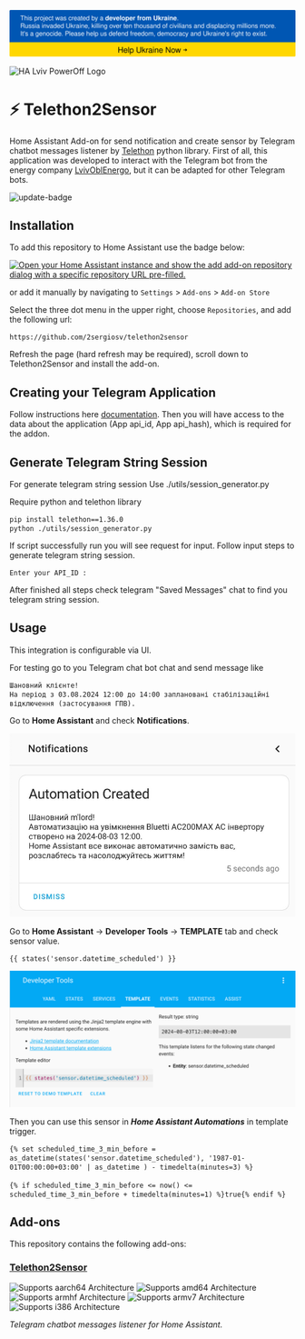 [![SWUbanner](https://raw.githubusercontent.com/vshymanskyy/StandWithUkraine/main/banner-direct-single.svg)](https://stand-with-ukraine.pp.ua/)

![HA Lviv PowerOff Logo](https://github.com/tsdaemon/ha-lviv-poweroff/blob/827c15582bb64c70568f6f7b322e926feeaa2592/icons/icon.png?raw=true)

# ⚡️ Telethon2Sensor
Home Assistant Add-on for send notification and create sensor by Telegram chatbot messages listener by [Telethon](https://github.com/LonamiWebs/Telethon) python library. First of all, this application was developed to interact with the Telegram bot from the energy company [LvivOblEnergo](https://loe.lviv.ua/), but it can be adapted for other Telegram bots.

![update-badge](https://img.shields.io/github/last-commit/2sergiosv/telethon2sensor?label=Last%20Updated)

## Installation
To add this repository to Home Assistant use the badge below:

[![Open your Home Assistant instance and show the add add-on repository dialog with a specific repository URL pre-filled.](https://my.home-assistant.io/badges/supervisor_add_addon_repository.svg)](https://my.home-assistant.io/redirect/supervisor_add_addon_repository/?repository_url=https%3A%2F%2Fgithub.com%2sergiosv%2Ftelethon2sensor)

or add it manually by navigating to `Settings` > `Add-ons` > `Add-on Store`

Select the three dot menu in the upper right, choose `Repositories`, and add the following url:
```
https://github.com/2sergiosv/telethon2sensor
```

Refresh the page (hard refresh may be required), scroll down to Telethon2Sensor and install the add-on.

## Creating your Telegram Application

Follow instructions here [documentation](https://core.telegram.org/api/obtaining_api_id).
Then you will have access to the data about the application (App api_id, App api_hash), which is required for the addon.

## Generate Telegram String Session
For generate telegram string session
Use ./utils/session_generator.py

Require python and telethon library

```
pip install telethon==1.36.0
python ./utils/session_generator.py
```

If script successfully run you will see request for input. Follow input steps to generate telegram string session.

```
Enter your API_ID : 
```

After finished all steps check telegram "Saved Messages" chat to find you telegram string session.

## Usage

This integration is configurable via UI.

For testing go to you Telegram chat bot chat and send message like

```
Шановний клієнте!
На період з 03.08.2024 12:00 до 14:00 заплановані стабілізаційні відключення (застосування ГПВ).
```

Go to **Home Assistant** and check **Notifications**.

![Notification](https://github.com/2sergiosv/telethon2sensor/blob/main/pics/notification.png?raw=true)

Go to **Home Assistant** -> **Developer Tools** -> **TEMPLATE** tab and check sensor value.

```
{{ states('sensor.datetime_scheduled') }}
```

![Sensor](https://github.com/2sergiosv/telethon2sensor/blob/main/pics/sensor.png?raw=true)

Then you can use this sensor in ***Home Assistant Automations*** in template trigger. 

```
{% set scheduled_time_3_min_before = as_datetime(states('sensor.datetime_scheduled'), '1987-01-01T00:00:00+03:00' | as_datetime ) - timedelta(minutes=3) %}

{% if scheduled_time_3_min_before <= now() <= scheduled_time_3_min_before + timedelta(minutes=1) %}true{% endif %}
```

## Add-ons

This repository contains the following add-ons:

### [Telethon2Sensor](./telethon2sensor)

![Supports aarch64 Architecture][aarch64-shield]
![Supports amd64 Architecture][amd64-shield]
![Supports armhf Architecture][armhf-shield]
![Supports armv7 Architecture][armv7-shield]
![Supports i386 Architecture][i386-shield]

[aarch64-shield]: https://img.shields.io/badge/aarch64-yes-green.svg
[amd64-shield]: https://img.shields.io/badge/amd64-yes-green.svg
[armhf-shield]: https://img.shields.io/badge/armhf-yes-green.svg
[armv7-shield]: https://img.shields.io/badge/armv7-yes-green.svg
[i386-shield]: https://img.shields.io/badge/i386-yes-green.svg

_Telegram chatbot messages listener for Home Assistant._
